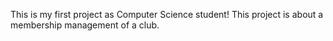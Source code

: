 This is my first project as Computer Science student!
This project is about a membership management of a club.
